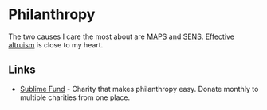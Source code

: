 # Philanthropy

The two causes I care the most about are [MAPS](https://www.maps.org/donate) and [SENS](http://www.sens.org/donate). [Effective altruism](../philosophy/effective-altruism.md) is close to my heart.

## Links

- [Sublime Fund](https://sublimefund.org/) - Charity that makes philanthropy easy. Donate monthly to multiple charities from one place.
